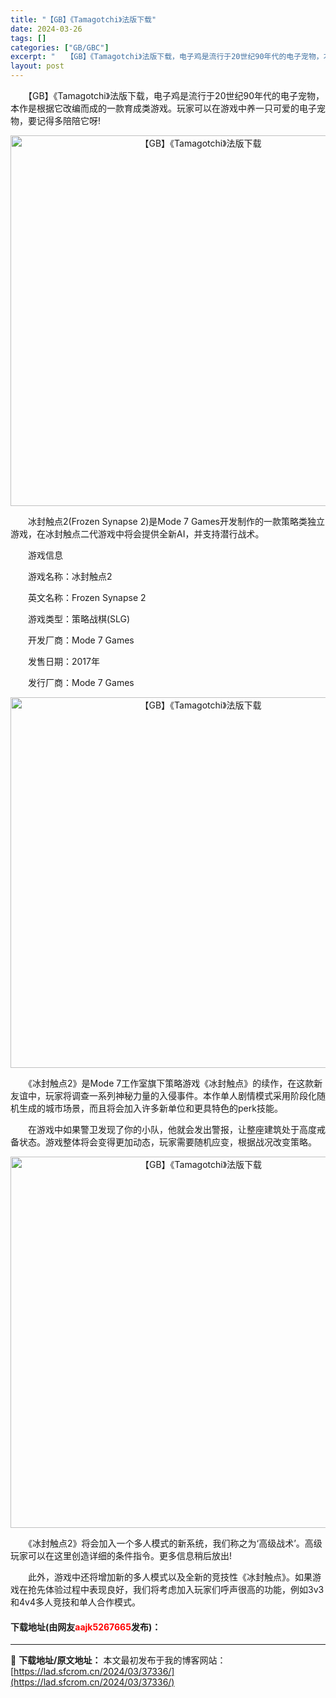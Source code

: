 ```yaml
---
title: "【GB】《Tamagotchi》法版下载"
date: 2024-03-26
tags: []
categories: ["GB/GBC"]
excerpt: "　　【GB】《Tamagotchi》法版下载，电子鸡是流行于20世纪90年代的电子宠物，本作是根据它改编而成的一款育成类游戏。玩家可以在游戏中养一只可爱的电子宠物，要记得多陪陪它呀! 　　冰封触点2(Frozen Synapse 2)是Mode 7 Games开发制作的一款策略类独立游戏，在冰封触点&hellip;"
layout: post
---
```


 <p>　　【GB】《Tamagotchi》法版下载，电子鸡是流行于20世纪90年代的电子宠物，本作是根据它改编而成的一款育成类游戏。玩家可以在游戏中养一只可爱的电子宠物，要记得多陪陪它呀!</p> <p align="center"><img align="" border="0" src="https://lad.sfcrom.cn/wp-content/uploads/2024/03/20240326_660284ff58319.png" width="593" alt="【GB】《Tamagotchi》法版下载" /></p> <p>　　冰封触点2(Frozen Synapse 2)是Mode 7 Games开发制作的一款策略类独立游戏，在冰封触点二代游戏中将会提供全新AI，并支持潜行战术。</p> <p>　　游戏信息</p> <p>　　游戏名称：冰封触点2</p> <p>　　英文名称：Frozen Synapse 2</p> <p>　　游戏类型：策略战棋(SLG)</p> <p>　　开发厂商：Mode 7 Games</p> <p>　　发售日期：2017年</p> <p>　　发行厂商：Mode 7 Games</p> <p align="center"><img align="" border="0" src="https://lad.sfcrom.cn/wp-content/uploads/2024/03/20240326_6602850076ec6.png" width="593" alt="【GB】《Tamagotchi》法版下载" /></p> <p>　　《冰封触点2》是Mode 7工作室旗下策略游戏《冰封触点》的续作，在这款新友谊中，玩家将调查一系列神秘力量的入侵事件。本作单人剧情模式采用阶段化随机生成的城市场景，而且将会加入许多新单位和更具特色的perk技能。</p> <p>　　在游戏中如果警卫发现了你的小队，他就会发出警报，让整座建筑处于高度戒备状态。游戏整体将会变得更加动态，玩家需要随机应变，根据战况改变策略。</p> <p align="center"><img align="" border="0" src="https://lad.sfcrom.cn/wp-content/uploads/2024/03/20240326_66028501f1812.png" width="594" alt="【GB】《Tamagotchi》法版下载" /></p> <p>　　《冰封触点2》将会加入一个多人模式的新系统，我们称之为&lsquo;高级战术&rsquo;。高级玩家可以在这里创造详细的条件指令。更多信息稍后放出!</p> <p>　　此外，游戏中还将增加新的多人模式以及全新的竞技性《冰封触点》。如果游戏在抢先体验过程中表现良好，我们将考虑加入玩家们呼声很高的功能，例如3v3和4v4多人竞技和单人合作模式。</p> <p><h4>下载地址(由网友<font color="red">aajk5267665</font>发布)：</h4></p> 

---
📖 **下载地址/原文地址：** 本文最初发布于我的博客网站：[https://lad.sfcrom.cn/2024/03/37336/](https://lad.sfcrom.cn/2024/03/37336/)
